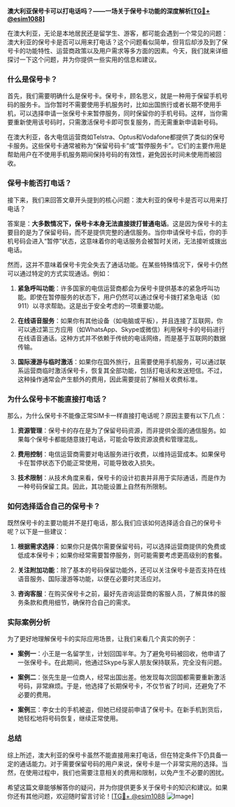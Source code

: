**澳大利亚保号卡可以打电话吗？——一场关于保号卡功能的深度解析[[TG💪+ @esim1088](https://t.me/s/esim1088)]**

在澳大利亚，无论是本地居民还是留学生、游客，都可能会遇到一个常见的问题：澳大利亚的保号卡是否可以用来打电话？这个问题看似简单，但背后却涉及到了保号卡的功能特性、运营商政策以及用户需求等多方面的因素。今天，我们就来详细探讨一下这个问题，并为你提供一些实用的信息和建议。

### 什么是保号卡？

首先，我们需要明确什么是保号卡。保号卡，顾名思义，就是一种用于保留手机号码的服务卡。当你暂时不需要使用手机服务时，比如出国旅行或者长期不使用手机，可以选择申请一张保号卡来暂停服务，同时保留你的手机号码。这样，当你需要重新使用该号码时，只需激活保号卡即可恢复服务，而无需重新申请新号码。

在澳大利亚，各大电信运营商如Telstra、Optus和Vodafone都提供了类似的保号卡服务。这些保号卡通常被称为“保留号码卡”或“暂停服务卡”。它们的主要作用是帮助用户在不使用手机服务期间保持号码的有效性，避免因长时间未使用而被回收。

### 保号卡能否打电话？

接下来，我们来回答文章开头提到的核心问题：澳大利亚的保号卡是否可以用来打电话？

答案是：**大多数情况下，保号卡本身无法直接拨打普通电话**。这是因为保号卡的主要目的是为了保留号码，而不是提供完整的通信服务。当你申请保号卡后，你的手机号码会进入“暂停”状态，这意味着你的电话服务会被暂时关闭，无法接听或拨出电话。

然而，这并不意味着保号卡完全失去了通话功能。在某些特殊情况下，保号卡仍然可以通过特定的方式实现通话。例如：

1. **紧急呼叫功能**：许多国家的电信运营商都会为保号卡提供基本的紧急呼叫功能。即使在暂停服务的状态下，用户仍然可以通过保号卡拨打紧急电话（如911）以寻求帮助。这是出于安全考虑的一项重要功能。

2. **在线语音服务**：如果你有其他设备（如电脑或平板），并且连接了互联网，你可以通过第三方应用（如WhatsApp、Skype或微信）利用保号卡的号码进行在线语音通话。这种方式并不依赖于传统的电话网络，而是基于互联网的数据传输。

3. **国际漫游与临时激活**：如果你在国外旅行，且需要使用手机服务，可以通过联系运营商临时激活保号卡，恢复其全部功能，包括打电话和发送短信。不过，这种操作通常会产生额外的费用，因此需要提前了解相关收费标准。

### 为什么保号卡不能直接打电话？

那么，为什么保号卡不能像正常SIM卡一样直接打电话呢？原因主要有以下几点：

1. **资源管理**：保号卡的存在是为了保留号码资源，而非提供全面的通信服务。如果每个保号卡都能随意拨打电话，可能会导致资源浪费和管理混乱。

2. **费用控制**：电信运营商需要对电话服务进行收费，以维持运营成本。如果保号卡在暂停状态下仍能正常使用，可能导致收入损失。

3. **技术限制**：从技术角度来看，保号卡的设计初衷并非用于实际通话，而是作为一种号码保留工具。因此，其功能设置上自然有所限制。

### 如何选择适合自己的保号卡？

既然保号卡的主要功能并不是打电话，那么我们应该如何选择适合自己的保号卡呢？以下是一些建议：

1. **根据需求选择**：如果你只是偶尔需要保留号码，可以选择运营商提供的免费或低成本保号卡；如果你经常需要暂停服务，则可能需要考虑更高级别的套餐。

2. **关注附加功能**：除了基本的号码保留功能外，还可以关注保号卡是否支持在线语音服务、国际漫游等功能，以便在必要时灵活应对。

3. **咨询客服**：在购买保号卡之前，最好先咨询运营商的客服人员，了解具体的服务条款和费用细节，确保符合自己的需求。

### 实际案例分析

为了更好地理解保号卡的实际应用场景，让我们来看几个真实的例子：

- **案例一**：小王是一名留学生，计划回国半年。为了避免号码被回收，他申请了一张保号卡。在此期间，他通过Skype与家人朋友保持联系，完全没有问题。

- **案例二**：张先生是一位商人，经常出国出差。他发现每次回国都需要重新激活号码，非常麻烦。于是，他选择了长期保号卡，不仅节省了时间，还避免了不必要的费用。

- **案例三**：李女士的手机被盗，但她已经提前申请了保号卡。在新手机到货后，她轻松地将号码恢复，继续正常使用。

### 总结

综上所述，澳大利亚的保号卡虽然不能直接用来打电话，但在特定条件下仍具备一定的通话能力。对于需要保留号码的用户来说，保号卡是一个非常实用的选择。当然，在使用过程中，我们也需要注意相关的费用和限制，以免产生不必要的困扰。

希望这篇文章能够解答你的疑问，并为你提供更多关于保号卡的知识和建议。如果你还有其他问题，欢迎随时留言讨论！[[TG💪+ @esim1088](https://t.me/s/esim1088) ![Image](https://i.postimg.cc/4NQfJmqS/Snipaste-2025-05-13-00-14-12.png)]